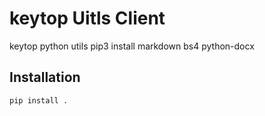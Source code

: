 # keytop Uitls Client

keytop python utils
pip3 install markdown bs4 python-docx
## Installation

```shell
pip install .
```
